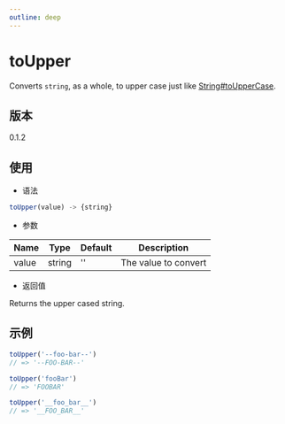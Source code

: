 ```yaml
---
outline: deep
---
```


# toUpper

Converts `string`, as a whole, to upper case just like
[String#toUpperCase](https://mdn.io/toUpperCase).

## 版本

0.1.2

## 使用

- 语法

```js
toUpper(value) -> {string}
```

- 参数

| Name    | Type   | Default   | Description                |
|---------|--------|-----------|----------------------------|
| value   | string | ''        | The value to convert       |

- 返回值

Returns the upper cased string.

## 示例

```js
toUpper('--foo-bar--')
// => '--FOO-BAR--'

toUpper('fooBar')
// => 'FOOBAR'

toUpper('__foo_bar__')
// => '__FOO_BAR__'
```
